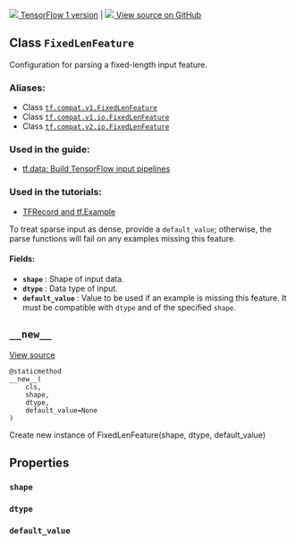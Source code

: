 [ ![](https://tensorflow.google.cn/images/tf_logo_32px.png) TensorFlow 1
version](/versions/r1.15/api_docs/python/tf/io/FixedLenFeature) |  [
![](https://tensorflow.google.cn/images/GitHub-Mark-32px.png) View source on
GitHub
](https://github.com/tensorflow/tensorflow/blob/r2.0/tensorflow/python/ops/parsing_ops.py#L136-L152)  
  
  
## Class `FixedLenFeature`

Configuration for parsing a fixed-length input feature.

### Aliases:

  * Class [`tf.compat.v1.FixedLenFeature`](/api_docs/python/tf/io/FixedLenFeature)
  * Class [`tf.compat.v1.io.FixedLenFeature`](/api_docs/python/tf/io/FixedLenFeature)
  * Class [`tf.compat.v2.io.FixedLenFeature`](/api_docs/python/tf/io/FixedLenFeature)

### Used in the guide:

  * [tf.data: Build TensorFlow input pipelines](https://tensorflow.google.cn/guide/data)

### Used in the tutorials:

  * [TFRecord and tf.Example](https://tensorflow.google.cn/tutorials/load_data/tfrecord)

To treat sparse input as dense, provide a `default_value`; otherwise, the
parse functions will fail on any examples missing this feature.

#### Fields:

  * **`shape`** : Shape of input data.
  * **`dtype`** : Data type of input.
  * **`default_value`** : Value to be used if an example is missing this feature. It must be compatible with `dtype` and of the specified `shape`.

## `__new__`

[View
source](https://github.com/tensorflow/tensorflow/blob/r2.0/tensorflow/python/ops/parsing_ops.py#L150-L152)

    
    
    @staticmethod
    __new__(
        cls,
        shape,
        dtype,
        default_value=None
    )
    

Create new instance of FixedLenFeature(shape, dtype, default_value)

## Properties

### `shape`

### `dtype`

### `default_value`


